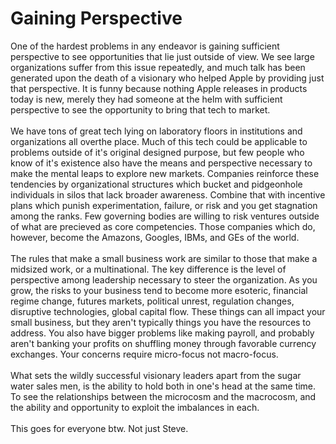 Gaining Perspective
===================

One of the hardest problems in any endeavor is gaining sufficient perspective to see opportunities that lie just outside of view. We see large organizations suffer from this issue repeatedly, and much talk has been generated upon the death of a visionary who helped Apple by providing just that perspective.  It is funny because nothing Apple releases in products today is new, merely they had someone at the helm with sufficient perspective to see the opportunity to bring that tech to market. <br><br>We have tons of great tech lying on laboratory floors in institutions and organizations all overthe place. Much of this tech could be applicable to problems outside of it&#39;s original designed purpose, but few people who know of it&#39;s existence also have the means and perspective necessary to make the mental leaps to explore new markets. Companies reinforce these tendencies by organizational structures which bucket and pidgeonhole individuals in silos that lack broader awareness. Combine that with incentive plans which punish experimentation, failure, or risk and you get stagnation among the ranks. Few governing bodies are willing to risk ventures outside of what are precieved as core competencies. Those companies which do, however, become the Amazons, Googles, IBMs, and GEs of the world. <br><br>The rules that make a small business work are similar to those that make a midsized work, or a multinational. The key difference is the level of perspective among leadership necessary to steer the organization. As you grow, the risks to your business tend to become more esoteric, financial regime change, futures markets, political unrest, regulation changes, disruptive technologies, global capital flow. These things can all impact your small business, but they aren&#39;t typically things you have the resources to address. You also have bigger problems like making payroll, and probably aren&#39;t banking your profits on shuffling money through favorable currency exchanges. Your concerns require micro-focus not macro-focus. <br><br>What sets the wildly successful visionary leaders apart from the sugar water sales men, is the ability to hold both in one&#39;s head at the same time. To see the relationships between the microcosm and the macrocosm, and the ability and opportunity to exploit the imbalances in each. <br><br>This goes for everyone btw. Not just Steve. 